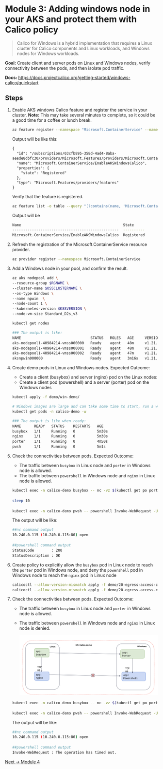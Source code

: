 # Module 3: Adding windows node in your AKS and protect them with Calico policy
>Calico for Windows is a hybrid implementation that requires a Linux cluster for Calico components and Linux workloads, and Windows nodes for Windows workloads.


**Goal:** Create client and server pods on Linux and Windows nodes, verify connectivity between the pods, and then isolate pod traffic.

**Docs:** https://docs.projectcalico.org/getting-started/windows-calico/quickstart

## Steps

1. Enable AKS windows Calico feature and register the service in your cluster. **Note:** This may take several minutes to complete, so it could be a good time for a coffee or lunch break.

    
    ```bash
    az feature register --namespace "Microsoft.ContainerService" --name "EnableAKSWindowsCalico"
    ```

    Output will be like this:
    ```text
    {
      "id": "/subscriptions/03cfb895-358d-4ad4-8aba-aeede8dbfc30/providers/Microsoft.Features/providers/Microsoft.ContainerService/features/EnableAKSWindowsCalico",
      "name": "Microsoft.ContainerService/EnableAKSWindowsCalico",
      "properties": {
        "state": "Registered"
      },
      "type": "Microsoft.Features/providers/features"
    }
    ```


   Verify that the feature is registered. 

    ```bash
    az feature list -o table --query "[?contains(name, 'Microsoft.ContainerService/EnableAKSWindowsCalico')].{Name:name,State:properties.state}"
    ```
    
    Output will be
    ```bash
    Name                                               State
    -------------------------------------------------  ----------
    Microsoft.ContainerService/EnableAKSWindowsCalico  Registered
    ```


2. Refresh the registration of the Microsoft.ContainerService resource provider.

   ```bash
   az provider register --namespace Microsoft.ContainerService
   ```


3. Add a Windows node in your pool, and confirm the result.
   ```bash
   az aks nodepool add \
   --resource-group $RGNAME \
   --cluster-name $OSSCLUSTERNAME \
   --os-type Windows \
   --name npwin  \
   --node-count 1 \
   --kubernetes-version $K8SVERSION \
   --node-vm-size Standard_D2s_v3
   ```
   
   ```bash
   kubectl get nodes
   ```

   ```bash
   ### The output is like:
   NAME                                STATUS   ROLES   AGE     VERSION
   aks-nodepool1-40984214-vmss000000   Ready    agent   48m     v1.21.1
   aks-nodepool1-40984214-vmss000001   Ready    agent   48m     v1.21.1
   aks-nodepool1-40984214-vmss000002   Ready    agent   47m     v1.21.1
   aksnpwin000000                      Ready    agent   3m16s   v1.21.1
   ```

4. Create demo pods in Linux and Windows nodes. Expected Outcome:
   - Create a client (busybox) and server (nginx) pod on the Linux nodes:
   - Create a client pod (powershell) and a server (porter) pod on the Windows nodes

    ```bash
    kubectl apply -f demo/win-demo/
    ```
    
    ```bash
    # Windows images are large and can take some time to start, run a watch and wait for the pods to be in running state
    kubectl get pods -n calico-demo -w
    ```

    ```bash
    ### The output is like when ready:
    NAME      READY   STATUS    RESTARTS   AGE
    busybox   1/1     Running   0          5m30s
    nginx     1/1     Running   0          5m30s
    porter    1/1     Running   0          4m50s
    pwsh      1/1     Running   0          5m1s
    ```

5. Check the connectivities between pods. Expected Outcome:  
   - The traffic between `busybox` in Linux node and `porter` in Windows node is allowed. 
   - The traffic between `powershell` in Windows node and `nginx` in Linux node is allowed. 

   ```bash
   kubectl exec -n calico-demo busybox -- nc -vz $(kubectl get po porter -n calico-demo -o 'jsonpath={.status.podIP}') 80

   sleep 10

   kubectl exec -n calico-demo pwsh -- powershell Invoke-WebRequest -Uri http://$(kubectl get po nginx -n calico-demo -o 'jsonpath={.status.podIP}') -UseBasicParsing -TimeoutSec 5

   ```
  
   The output will be like:
   ```bash
   ##nc command output
   10.240.0.115 (10.240.0.115:80) open

   ##powershell command output
   StatusCode        : 200
   StatusDescription : OK
   
   ```

6. Create policy to explicitly allow the `busybox` pod in Linux node to reach the `porter` pod in Windows node, and deny the `powershell` pod in Windows node to reach the `nginx` pod in Linux node
   ```bash
   calicoctl --allow-version-mismatch apply -f demo/20-egress-access-controls/allow-busybox.yaml
   calicoctl --allow-version-mismatch apply -f demo/20-egress-access-controls/deny-nginx.yaml
   
   ```

7. Check the connectivities between pods. Expected Outcome:  
   - The traffic between `busybox` in Linux node and `porter` in Windows node is allowed. 
   - The traffic between `powershell` in Windows node and `nginx` in Linux node is denied. 

      ![demo-diagram](../img/windows-demo.png)

   ```bash
   kubectl exec -n calico-demo busybox -- nc -vz $(kubectl get po porter -n calico-demo -o 'jsonpath={.status.podIP}') 80

   kubectl exec -n calico-demo pwsh -- powershell Invoke-WebRequest -Uri http://$(kubectl get po nginx -n calico-demo -o 'jsonpath={.status.podIP}') -UseBasicParsing -TimeoutSec 5
   ```
   
   The output will be like:
   ```bash
   ##nc command output
   10.240.0.115 (10.240.0.115:80) open
 
   ##powershell command output 
   Invoke-WebRequest : The operation has timed out.


[Next -> Module 4](../calicooss/wireguard-encryption.md)
